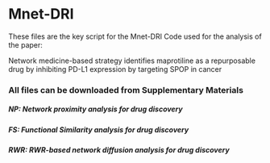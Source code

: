 # Mnet-DRI
These files are the key script for the Mnet-DRI Code used for the analysis of the paper:

Network medicine-based strategy identifies maprotiline as a repurposable drug by inhibiting PD-L1 expression by targeting SPOP in cancer
### All files can be downloaded from Supplementary Materials
##### NP: Network proximity analysis for drug discovery
##### FS: Functional Similarity analysis for drug discovery
##### RWR: RWR-based network diffusion analysis for drug discovery

